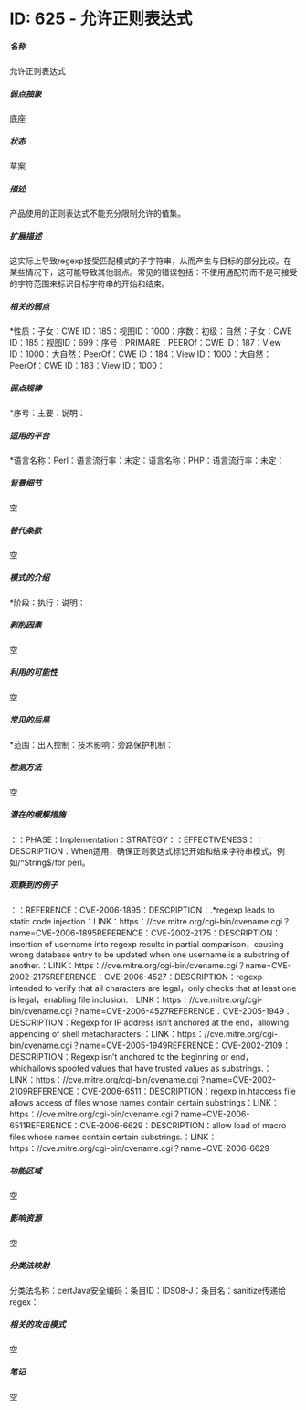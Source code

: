 # ID: 625 - 允许正则表达式
<h5>名称</h5>允许正则表达式
<h5>弱点抽象</h5>底座
<h5>状态</h5>草案
<h5>描述</h5>产品使用的正则表达式不能充分限制允许的值集。
<h5>扩展描述</h5>这实际上导致regexp接受匹配模式的子字符串，从而产生与目标的部分比较。在某些情况下，这可能导致其他弱点。常见的错误包括：不使用通配符而不是可接受的字符范围来标识目标字符串的开始和结束。
<h5>相关的弱点</h5>*性质：子女：CWE ID：185：视图ID：1000：序数：初级：自然：子女：CWE ID：185：视图ID：699：序号：PRIMARE：PEEROf：CWE ID：187：View ID：1000：大自然：PeerOf：CWE ID：184：View ID：1000：大自然：PeerOf：CWE ID：183：View ID：1000：
<h5>弱点规律</h5>*序号：主要：说明：
<h5>适用的平台</h5>*语言名称：Perl：语言流行率：未定：语言名称：PHP：语言流行率：未定：
<h5>背景细节</h5>空
<h5>替代条款</h5>空
<h5>模式的介绍</h5>*阶段：执行：说明：
<h5>剥削因素</h5>空
<h5>利用的可能性</h5>空
<h5>常见的后果</h5>*范围：出入控制：技术影响：旁路保护机制：
<h5>检测方法</h5>空
<h5>潜在的缓解措施</h5>：：PHASE：Implementation：STRATEGY：：EFFECTIVENESS：：DESCRIPTION：When适用，确保正则表达式标记开始和结束字符串模式，例如/^String$/for perl。
<h5>观察到的例子</h5>：：REFERENCE：CVE-2006-1895：DESCRIPTION：.*regexp leads to static code injection：LINK：https：//cve.mitre.org/cgi-bin/cvename.cgi？name=CVE-2006-1895REFERENCE：CVE-2002-2175：DESCRIPTION：insertion of username into regexp results in partial comparison，causing wrong database entry to be updated when one username is a substring of another.：LINK：https：//cve.mitre.org/cgi-bin/cvename.cgi？name=CVE-2002-2175REFERENCE：CVE-2006-4527：DESCRIPTION：regexp intended to verify that all characters are legal，only checks that at least one is legal，enabling file inclusion.：LINK：https：//cve.mitre.org/cgi-bin/cvename.cgi？name=CVE-2006-4527REFERENCE：CVE-2005-1949：DESCRIPTION：Regexp for IP address isn‘t anchored at the end，allowing appending of shell metacharacters.：LINK：https：//cve.mitre.org/cgi-bin/cvename.cgi？name=CVE-2005-1949REFERENCE：CVE-2002-2109：DESCRIPTION：Regexp isn’t anchored to the beginning or end，whichallows spoofed values that have trusted values as substrings.：LINK：https：//cve.mitre.org/cgi-bin/cvename.cgi？name=CVE-2002-2109REFERENCE：CVE-2006-6511：DESCRIPTION：regexp in.htaccess file allows access of files whose names contain certain substrings：LINK：https：//cve.mitre.org/cgi-bin/cvename.cgi？name=CVE-2006-6511REFERENCE：CVE-2006-6629：DESCRIPTION：allow load of macro files whose names contain certain substrings.：LINK：https：//cve.mitre.org/cgi-bin/cvename.cgi？name=CVE-2006-6629
<h5>功能区域</h5>空
<h5>影响资源</h5>空
<h5>分类法映射</h5>分类法名称：certJava安全编码：条目ID：IDS08-J：条目名：sanitize传递给regex：
<h5>相关的攻击模式</h5>空
<h5>笔记</h5>空

